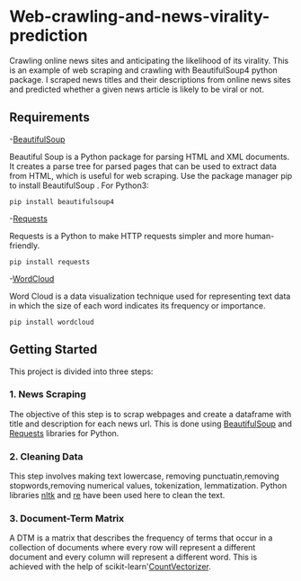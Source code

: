 # Web-crawling-and-news-virality-prediction
Crawling online news sites and anticipating the likelihood of its virality. This is an example of web scraping and crawling with BeautifulSoup4 python package. I scraped news titles and their descriptions from online news sites and predicted whether a given news article is likely to be viral or not.

## Requirements
-[BeautifulSoup](https://pypi.org/project/beautifulsoup4/) 

Beautiful Soup is a Python package for parsing HTML and XML documents. It creates a parse tree for parsed pages that can be used to extract data from HTML, which is useful for web scraping.
Use the package manager pip to install BeautifulSoup .
For Python3:
```
pip install beautifulsoup4
```

-[Requests](https://pypi.org/project/requests/)

Requests is a Python to make HTTP requests simpler and more human-friendly. 
```
pip install requests
```

-[WordCloud](https://pypi.org/project/wordcloud/)

Word Cloud is a data visualization technique used for representing text data in which the size of each word indicates its frequency or importance.
```
pip install wordcloud
```

## Getting Started
This project is divided into three steps:

### 1. News Scraping

The objective of this step is to scrap webpages and create a dataframe with title and description for each news url. This is done using [BeautifulSoup](https://pypi.org/project/beautifulsoup4/) and [Requests](https://pypi.org/project/requests/) libraries for Python.

### 2. Cleaning Data

This step involves making text lowercase, removing punctuatin,removing stopwords,removing numerical values, tokenization, lemmatization. Python libraries [nltk](https://www.nltk.org/) and [re](https://docs.python.org/3/library/re.html) have been used here to clean the text.

### 3. Document-Term Matrix

A DTM is a matrix that describes the frequency of terms that occur in a collection of documents where every row will represent a different document and every column will represent a different word. This is achieved with the help of scikit-learn'[CountVectorizer](https://scikit-learn.org/stable/modules/generated/sklearn.feature_extraction.text.CountVectorizer.html).







